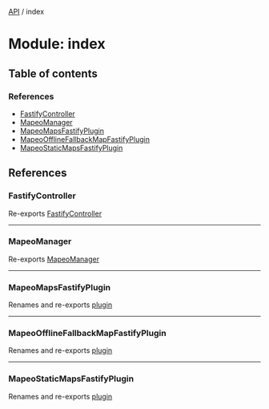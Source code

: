 [API](../README.md) / index

# Module: index

## Table of contents

### References

- [FastifyController](index.md#fastifycontroller)
- [MapeoManager](index.md#mapeomanager)
- [MapeoMapsFastifyPlugin](index.md#mapeomapsfastifyplugin)
- [MapeoOfflineFallbackMapFastifyPlugin](index.md#mapeoofflinefallbackmapfastifyplugin)
- [MapeoStaticMapsFastifyPlugin](index.md#mapeostaticmapsfastifyplugin)

## References

### FastifyController

Re-exports [FastifyController](../classes/fastify_controller.FastifyController.md)

___

### MapeoManager

Re-exports [MapeoManager](../classes/mapeo_manager.MapeoManager.md)

___

### MapeoMapsFastifyPlugin

Renames and re-exports [plugin](fastify_plugins_maps.md#plugin)

___

### MapeoOfflineFallbackMapFastifyPlugin

Renames and re-exports [plugin](fastify_plugins_maps_offline_fallback_map.md#plugin)

___

### MapeoStaticMapsFastifyPlugin

Renames and re-exports [plugin](fastify_plugins_maps_static_maps.md#plugin)
